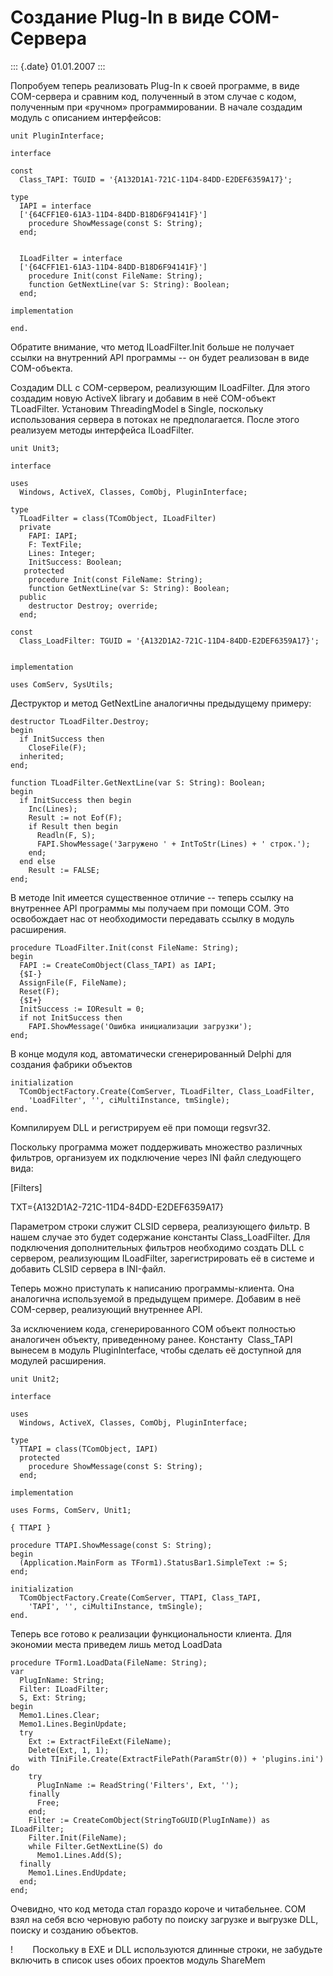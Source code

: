 Создание Plug-In в виде COM-Сервера
===================================

::: {.date}
01.01.2007
:::

Попробуем теперь реализовать Plug-In к своей программе, в виде
COM-сервера и сравним код, полученный в этом случае с кодом, полученным
при «ручном» программировании. В начале создадим модуль с описанием
интерфейсов:

    unit PluginInterface;
     
    interface
     
    const
      Class_TAPI: TGUID = '{A132D1A1-721C-11D4-84DD-E2DEF6359A17}';
     
    type
      IAPI = interface
      ['{64CFF1E0-61A3-11D4-84DD-B18D6F94141F}']
        procedure ShowMessage(const S: String);
      end;
     
     
      ILoadFilter = interface
      ['{64CFF1E1-61A3-11D4-84DD-B18D6F94141F}']
        procedure Init(const FileName: String);
        function GetNextLine(var S: String): Boolean;
      end;
     
    implementation
     
    end.

Обратите внимание, что метод ILoadFilter.Init больше не получает ссылки
на внутренний API программы -- он будет реализован в виде COM-объекта.

Создадим DLL c COM-сервером, реализующим ILoadFilter. Для этого создадим
новую ActiveX library и добавим в неё COM-объект TLoadFilter. Установим
ThreadingModel в Single, поскольку использования сервера в потоках не
предполагается. После этого реализуем методы интерфейса ILoadFilter.

    unit Unit3;
     
    interface
     
    uses
      Windows, ActiveX, Classes, ComObj, PluginInterface;
     
    type
      TLoadFilter = class(TComObject, ILoadFilter)
      private
        FAPI: IAPI;
        F: TextFile;
        Lines: Integer;
        InitSuccess: Boolean;
       protected
        procedure Init(const FileName: String);
        function GetNextLine(var S: String): Boolean;
      public
        destructor Destroy; override;
      end;
     
    const
      Class_LoadFilter: TGUID = '{A132D1A2-721C-11D4-84DD-E2DEF6359A17}';
     
     
    implementation
     
    uses ComServ, SysUtils;

Деструктор и метод GetNextLine аналогичны предыдущему примеру:

     
    destructor TLoadFilter.Destroy;
    begin
      if InitSuccess then
        CloseFile(F);
      inherited;
    end;
     
    function TLoadFilter.GetNextLine(var S: String): Boolean;
    begin
      if InitSuccess then begin
        Inc(Lines);
        Result := not Eof(F);
        if Result then begin
          Readln(F, S);
          FAPI.ShowMessage('Загружено ' + IntToStr(Lines) + ' строк.');
        end;
      end else
        Result := FALSE;
    end;

В методе Init имеется существенное отличие -- теперь ссылку на
внутреннее API программы мы получаем при помощи COM. Это освобождает нас
от необходимости передавать ссылку в модуль расширения.

    procedure TLoadFilter.Init(const FileName: String);
    begin
      FAPI := CreateComObject(Class_TAPI) as IAPI;
      {$I-}
      AssignFile(F, FileName);
      Reset(F);
      {$I+}
      InitSuccess := IOResult = 0;
      if not InitSuccess then
        FAPI.ShowMessage('Ошибка инициализации загрузки');
    end;

В конце модуля код, автоматически сгенерированный Delphi для создания
фабрики объектов

    initialization
      TComObjectFactory.Create(ComServer, TLoadFilter, Class_LoadFilter,
        'LoadFilter', '', ciMultiInstance, tmSingle);
    end.

Компилируем DLL и регистрируем её при помощи regsvr32.

Поскольку программа может поддерживать множество различных фильтров,
организуем их подключение через INI файл следующего вида:

\[Filters\]

TXT={A132D1A2-721C-11D4-84DD-E2DEF6359A17}

Параметром строки служит CLSID сервера, реализующего фильтр. В нашем
случае это будет содержание константы Class\_LoadFilter. Для подключения
дополнительных фильтров необходимо создать DLL с сервером, реализующим
ILoadFilter, зарегистрировать её в системе и добавить CLSID сервера в
INI-файл.

Теперь можно приступать к написанию программы-клиента. Она аналогична
используемой в предыдущем примере. Добавим в неё COM-сервер, реализующий
внутреннее API.

За исключением кода, сгенерированного COM объект полностью аналогичен
объекту, приведенному ранее. Константу  Class\_TAPI вынесем в модуль
PluginInterface, чтобы сделать её доступной для модулей расширения.

    unit Unit2;
     
    interface
     
    uses
      Windows, ActiveX, Classes, ComObj, PluginInterface;
     
    type
      TTAPI = class(TComObject, IAPI)
      protected
        procedure ShowMessage(const S: String);
      end;
     
    implementation
     
    uses Forms, ComServ, Unit1;
     
    { TTAPI }
     
    procedure TTAPI.ShowMessage(const S: String);
    begin
      (Application.MainForm as TForm1).StatusBar1.SimpleText := S;
    end;
     
    initialization
      TComObjectFactory.Create(ComServer, TTAPI, Class_TAPI,
        'TAPI', '', ciMultiInstance, tmSingle);
    end.
     

Теперь все готово к реализации функциональности клиента. Для экономии
места приведем лишь метод LoadData

    procedure TForm1.LoadData(FileName: String);
    var
      PlugInName: String;
      Filter: ILoadFilter;
      S, Ext: String;
    begin
      Memo1.Lines.Clear;
      Memo1.Lines.BeginUpdate;
      try
        Ext := ExtractFileExt(FileName);
        Delete(Ext, 1, 1);
        with TIniFile.Create(ExtractFilePath(ParamStr(0)) + 'plugins.ini') do
        try
          PlugInName := ReadString('Filters', Ext, '');
        finally
          Free;
        end;
        Filter := CreateComObject(StringToGUID(PlugInName)) as ILoadFilter;
        Filter.Init(FileName);
        while Filter.GetNextLine(S) do
          Memo1.Lines.Add(S);
      finally
        Memo1.Lines.EndUpdate;
      end;
    end;

Очевидно, что код метода стал гораздо короче и читабельнее. COM взял на
себя всю черновую работу по поиску загрузке и выгрузке DLL, поиску и
созданию объектов.

!        Поскольку в EXE и DLL используются длинные строки, не забудьте
включить в список uses обоих проектов модуль ShareMem
